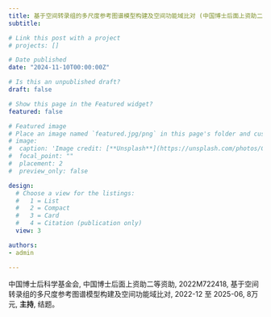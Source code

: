 ```yaml
---
title: 基于空间转录组的多尺度参考图谱模型构建及空间功能域比对 (中国博士后面上资助二等资助)
subtitle: 

# Link this post with a project
# projects: []

# Date published
date: "2024-11-10T00:00:00Z"

# Is this an unpublished draft?
draft: false

# Show this page in the Featured widget?
featured: false

# Featured image
# Place an image named `featured.jpg/png` in this page's folder and customize its options here.
# image:
#  caption: 'Image credit: [**Unsplash**](https://unsplash.com/photos/CpkOjOcXdUY)'
#  focal_point: ""
#  placement: 2
#  preview_only: false

design:
  # Choose a view for the listings:
  #   1 = List
  #   2 = Compact
  #   3 = Card
  #   4 = Citation (publication only)
  view: 3

authors:
- admin

---
```


中国博士后科学基金会, 中国博士后面上资助二等资助, 2022M722418, 基于空间转录组的多尺度参考图谱模型构建及空间功能域比对, 2022-12 至 2025-06, 8万元, **主持**, 结题。